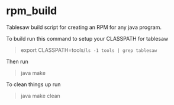 # rpm_build
Tablesaw build script for creating an RPM for any java program.

To build run this command to setup your CLASSPATH for tablesaw
> export CLASSPATH=tools/`ls -1 tools | grep tablesaw`

Then run
> java make

To clean things up run
> java make clean
